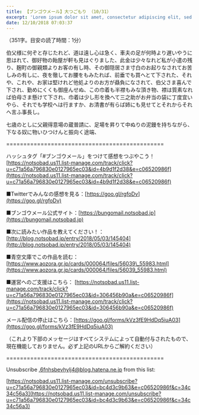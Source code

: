 ```yaml
---
title: 【ブンゴウメール】大つごもり （10/31）
excerpt: 'Lorem ipsum dolor sit amet, consectetur adipiscing elit, sed do eiusmod tempor incididunt ut labore et dolore magna aliqua. Praesent elementum facilisis leo vel fringilla est ullamcorper eget. At imperdiet dui accumsan sit amet nulla facilisi morbi tempus.'
date: 12/10/2018 07:03:37
---
```


（351字。目安の読了時間：1分）

伯父様に何ぞと存じたれど、道は遠し心は急く、車夫の足が何時より遅いやうに思はれて、御好物の飴屋が軒も見はぐりました、此金は少々なれど私が小遣の残り、麹町の御親類よりお客の有し時、その御隠居さま寸白のお起りなされてお苦しみの有しに、夜を徹してお腰をもみたれば、前垂でも買へとて下された、それや、これや、お家は堅けれど他処よりのお方が贔負になされて、伯父さま喜んで下され、勤めにくくも御座んせぬ、この巾着も半襟もみな頂き物、襟は質素なれば伯母さま懸けて下され、巾着は少し形を換へて三之助がお弁当の袋に丁度宜いやら、それでも学校へは行ますか、お清書が有らば姉にも見せてとそれからそれへ言ふ事長し。

七歳のとしに父親得意場の蔵普請に、足場を昇りて中ぬりの泥鏝を持ちながら、下なる奴に物いひつけんと振向く途端、

\==============================================

ハッシュタグ「#ブンゴウメール」をつけて感想をつぶやこう！ [https://notsobad.us11.list-manage.com/track/click?u=c71a56a796830e0127965ec03&id=4b9d1f2d38&e=c06520986f](https://notsobad.us11.list-manage.com/track/click?u=c71a56a796830e0127965ec03&id=4b9d1f2d38&e=c06520986f)

■Twitterでみんなの感想を見る：[https://goo.gl/rgfoDv](https://goo.gl/rgfoDv)

■ブンゴウメール公式サイト：[https://bungomail.notsobad.jp](https://bungomail.notsobad.jp)

■次に読みたい作品を教えてください！：[http://blog.notsobad.jp/entry/2018/05/03/145404](http://blog.notsobad.jp/entry/2018/05/03/145404)

■青空文庫でこの作品を読む：[https://www.aozora.gr.jp/cards/000064/files/56039\_55983.html](https://www.aozora.gr.jp/cards/000064/files/56039_55983.html)

■運営へのご支援はこちら： [https://notsobad.us11.list-manage.com/track/click?u=c71a56a796830e0127965ec03&id=306456b90a&e=c06520986f](https://notsobad.us11.list-manage.com/track/click?u=c71a56a796830e0127965ec03&id=306456b90a&e=c06520986f)

メール配信の停止はこちら：[https://goo.gl/forms/kVz3fE9HdDq5iuA03](https://goo.gl/forms/kVz3fE9HdDq5iuA03)

（これより下部のメッセージはすべてシステムによって自動付与されたもので、現在機能しておりません。必ず上記のURLからご解約ください）

\==============================================

Unsubscribe .6fnhsbevhylj4@blog.hatena.ne.jp from this list:

[https://notsobad.us11.list-manage.com/unsubscribe?u=c71a56a796830e0127965ec03&id=bc4d3c9b63&e=c06520986f&c=34c34c56a3](https://notsobad.us11.list-manage.com/unsubscribe?u=c71a56a796830e0127965ec03&id=bc4d3c9b63&e=c06520986f&c=34c34c56a3)